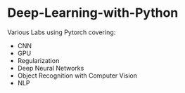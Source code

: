 # Deep-Learning-with-Python
Various Labs using Pytorch covering: 
* CNN 
* GPU
* Regularization
* Deep Neural Networks
* Object Recognition with Computer Vision
* NLP
